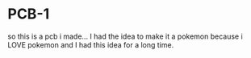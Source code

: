 # PCB-1

so this is a pcb i made... I had the idea to make it a pokemon because i LOVE pokemon and I had this idea for a long time.
